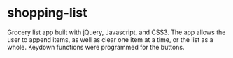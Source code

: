 # shopping-list
Grocery list app built with jQuery, Javascript, and CSS3. The app allows the user to append items, as well as clear one item at a time, or the list as a whole. Keydown functions were programmed for the buttons.
